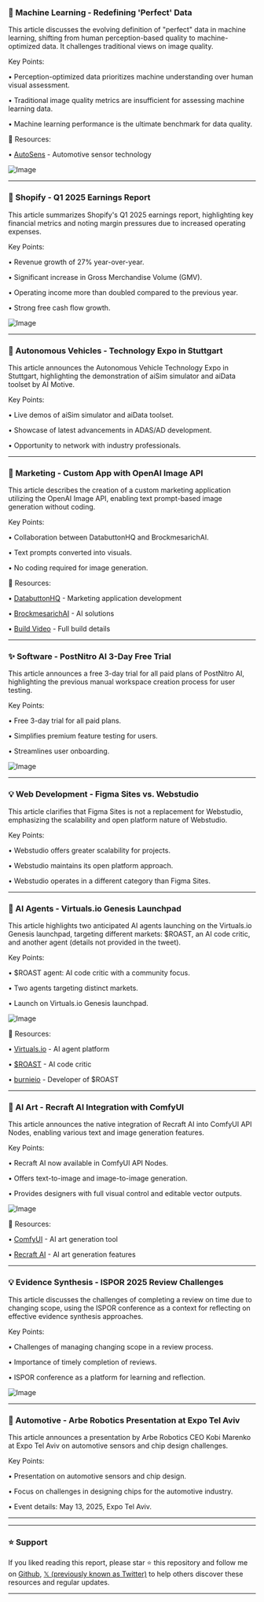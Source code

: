 ### 🤖 Machine Learning - Redefining 'Perfect' Data

This article discusses the evolving definition of "perfect" data in machine learning, shifting from human perception-based quality to machine-optimized data.  It challenges traditional views on image quality.

Key Points:

• Perception-optimized data prioritizes machine understanding over human visual assessment.


•  Traditional image quality metrics are insufficient for assessing machine learning data.


• Machine learning performance is the ultimate benchmark for data quality.


🔗 Resources:

• [AutoSens](https://x.com/AutoSens_) -  Automotive sensor technology


![Image](https://pbs.twimg.com/media/GqbbjduXwAE2v3F?format=png&name=small)

---
### 🚀 Shopify - Q1 2025 Earnings Report

This article summarizes Shopify's Q1 2025 earnings report, highlighting key financial metrics and noting margin pressures due to increased operating expenses.

Key Points:

• Revenue growth of 27% year-over-year.


• Significant increase in Gross Merchandise Volume (GMV).


• Operating income more than doubled compared to the previous year.


• Strong free cash flow growth.


![Image](https://pbs.twimg.com/media/Gqbat2cWgAA9Y_6?format=jpg&name=small)

---
### 🚀 Autonomous Vehicles - Technology Expo in Stuttgart

This article announces the Autonomous Vehicle Technology Expo in Stuttgart, highlighting the demonstration of aiSim simulator and aiData toolset by AI Motive.

Key Points:

• Live demos of aiSim simulator and aiData toolset.


• Showcase of latest advancements in ADAS/AD development.


• Opportunity to network with industry professionals.


---
### 🚀 Marketing - Custom App with OpenAI Image API

This article describes the creation of a custom marketing application utilizing the OpenAI Image API, enabling text prompt-based image generation without coding.

Key Points:

•  Collaboration between DatabuttonHQ and BrockmesarichAI.


• Text prompts converted into visuals.


• No coding required for image generation.



🔗 Resources:

• [DatabuttonHQ](https://x.com/DatabuttonHQ) - Marketing application development


• [BrockmesarichAI](https://x.com/BrockmesarichAI) - AI solutions


• [Build Video](https://t.co/3yEBFSv0mv) - Full build details


---
### ✨ Software - PostNitro AI 3-Day Free Trial

This article announces a free 3-day trial for all paid plans of PostNitro AI, highlighting the previous manual workspace creation process for user testing.

Key Points:

• Free 3-day trial for all paid plans.


• Simplifies premium feature testing for users.


• Streamlines user onboarding.



![Image](https://pbs.twimg.com/media/Gqa1s0eWwAAZLCf?format=jpg&name=small)

---
### 💡 Web Development - Figma Sites vs. Webstudio

This article clarifies that Figma Sites is not a replacement for Webstudio, emphasizing the scalability and open platform nature of Webstudio.

Key Points:

•  Webstudio offers greater scalability for projects.


• Webstudio maintains its open platform approach.


• Webstudio operates in a different category than Figma Sites.


---
### 🚀 AI Agents - Virtuals.io Genesis Launchpad

This article highlights two anticipated AI agents launching on the Virtuals.io Genesis launchpad, targeting different markets: $ROAST, an AI code critic, and another agent (details not provided in the tweet).


Key Points:

•  $ROAST agent: AI code critic with a community focus.


• Two agents targeting distinct markets.


• Launch on Virtuals.io Genesis launchpad.


![Image](https://pbs.twimg.com/media/GqatU1KWkAE1x0m?format=jpg&name=small)

🔗 Resources:

• [Virtuals.io](https://x.com/virtuals_io) -  AI agent platform


• [$ROAST](https://x.com/search?q=%24ROAST&src=cashtag_click) - AI code critic


• [burnieio](https://x.com/burnieio) -  Developer of $ROAST


---
### 🚀 AI Art - Recraft AI Integration with ComfyUI

This article announces the native integration of Recraft AI into ComfyUI API Nodes, enabling various text and image generation features.

Key Points:

•  Recraft AI now available in ComfyUI API Nodes.


•  Offers text-to-image and image-to-image generation.


• Provides designers with full visual control and editable vector outputs.


![Image](https://pbs.twimg.com/media/GqayAz8W4AAiPiI?format=jpg&name=small)

🔗 Resources:

• [ComfyUI](https://x.com/ComfyUI) -  AI art generation tool


• [Recraft AI](https://x.com/recraftai) - AI art generation features


---
### 💡 Evidence Synthesis - ISPOR 2025 Review Challenges

This article discusses the challenges of completing a review on time due to changing scope, using the ISPOR conference as a context for reflecting on effective evidence synthesis approaches.

Key Points:

•  Challenges of managing changing scope in a review process.


•  Importance of timely completion of reviews.


•  ISPOR conference as a platform for learning and reflection.



![Image](https://pbs.twimg.com/media/GqaW8ZRXsAAZUrI?format=jpg&name=small)


---
### 🚀 Automotive - Arbe Robotics Presentation at Expo Tel Aviv

This article announces a presentation by Arbe Robotics CEO Kobi Marenko at Expo Tel Aviv on automotive sensors and chip design challenges.

Key Points:

•  Presentation on automotive sensors and chip design.


•  Focus on challenges in designing chips for the automotive industry.


•  Event details: May 13, 2025, Expo Tel Aviv.


---


---

### ⭐️ Support

If you liked reading this report, please star ⭐️ this repository and follow me on [Github](https://github.com/Drix10), [𝕏 (previously known as Twitter)](https://x.com/DRIX_10_) to help others discover these resources and regular updates.

---